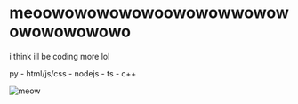 # meoowowowowowoowowowwowowowowowowowo
i think ill be coding more lol 

py - html/js/css - nodejs - ts - c++

![meow](https://cdn.discordapp.com/attachments/841284503581753344/945860104824184832/c.png)
